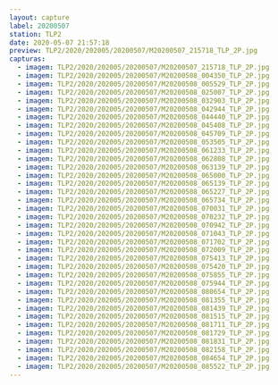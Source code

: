 ```yaml
---
layout: capture
label: 20200507
station: TLP2
date: 2020-05-07 21:57:18
preview: TLP2/2020/202005/20200507/M20200507_215718_TLP_2P.jpg
capturas:
  - imagem: TLP2/2020/202005/20200507/M20200507_215718_TLP_2P.jpg
  - imagem: TLP2/2020/202005/20200507/M20200508_004350_TLP_2P.jpg
  - imagem: TLP2/2020/202005/20200507/M20200508_005529_TLP_2P.jpg
  - imagem: TLP2/2020/202005/20200507/M20200508_025007_TLP_2P.jpg
  - imagem: TLP2/2020/202005/20200507/M20200508_032903_TLP_2P.jpg
  - imagem: TLP2/2020/202005/20200507/M20200508_042944_TLP_2P.jpg
  - imagem: TLP2/2020/202005/20200507/M20200508_044440_TLP_2P.jpg
  - imagem: TLP2/2020/202005/20200507/M20200508_045408_TLP_2P.jpg
  - imagem: TLP2/2020/202005/20200507/M20200508_045709_TLP_2P.jpg
  - imagem: TLP2/2020/202005/20200507/M20200508_053505_TLP_2P.jpg
  - imagem: TLP2/2020/202005/20200507/M20200508_061233_TLP_2P.jpg
  - imagem: TLP2/2020/202005/20200507/M20200508_062808_TLP_2P.jpg
  - imagem: TLP2/2020/202005/20200507/M20200508_063139_TLP_2P.jpg
  - imagem: TLP2/2020/202005/20200507/M20200508_065000_TLP_2P.jpg
  - imagem: TLP2/2020/202005/20200507/M20200508_065139_TLP_2P.jpg
  - imagem: TLP2/2020/202005/20200507/M20200508_065227_TLP_2P.jpg
  - imagem: TLP2/2020/202005/20200507/M20200508_065734_TLP_2P.jpg
  - imagem: TLP2/2020/202005/20200507/M20200508_070031_TLP_2P.jpg
  - imagem: TLP2/2020/202005/20200507/M20200508_070232_TLP_2P.jpg
  - imagem: TLP2/2020/202005/20200507/M20200508_070942_TLP_2P.jpg
  - imagem: TLP2/2020/202005/20200507/M20200508_071043_TLP_2P.jpg
  - imagem: TLP2/2020/202005/20200507/M20200508_071702_TLP_2P.jpg
  - imagem: TLP2/2020/202005/20200507/M20200508_072009_TLP_2P.jpg
  - imagem: TLP2/2020/202005/20200507/M20200508_075413_TLP_2P.jpg
  - imagem: TLP2/2020/202005/20200507/M20200508_075420_TLP_2P.jpg
  - imagem: TLP2/2020/202005/20200507/M20200508_075855_TLP_2P.jpg
  - imagem: TLP2/2020/202005/20200507/M20200508_075944_TLP_2P.jpg
  - imagem: TLP2/2020/202005/20200507/M20200508_080654_TLP_2P.jpg
  - imagem: TLP2/2020/202005/20200507/M20200508_081355_TLP_2P.jpg
  - imagem: TLP2/2020/202005/20200507/M20200508_081439_TLP_2P.jpg
  - imagem: TLP2/2020/202005/20200507/M20200508_081515_TLP_2P.jpg
  - imagem: TLP2/2020/202005/20200507/M20200508_081711_TLP_2P.jpg
  - imagem: TLP2/2020/202005/20200507/M20200508_081729_TLP_2P.jpg
  - imagem: TLP2/2020/202005/20200507/M20200508_081831_TLP_2P.jpg
  - imagem: TLP2/2020/202005/20200507/M20200508_082158_TLP_2P.jpg
  - imagem: TLP2/2020/202005/20200507/M20200508_084654_TLP_2P.jpg
  - imagem: TLP2/2020/202005/20200507/M20200508_085522_TLP_2P.jpg
---
```

